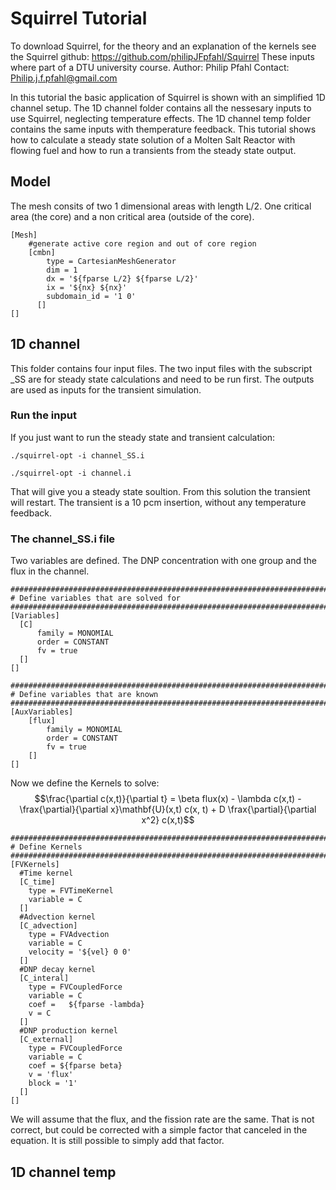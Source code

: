 # Squirrel Tutorial

To download Squirrel, for the theory and an explanation of the kernels see the Squirrel github: https://github.com/philipJFpfahl/Squirrel
These inputs where part of a DTU university course.
Author: Philip Pfahl
Contact: Philip.j.f.pfahl@gmail.com

In this tutorial the basic application of Squirrel is shown with an simplified 1D channel setup.
The 1D channel folder contains all the nessesary inputs to use Squirrel, neglecting temperature effects. The 1D channel temp folder contains the same inputs with themperature feedback.
This tutorial shows how to calculate a steady state solution of a Molten Salt Reactor with flowing fuel and how to run a transients from the steady state output. 

## Model
The mesh consits of two 1 dimensional areas with length L/2. One critical area (the core) and a non critical area (outside of the core).

```
[Mesh]
    #generate active core region and out of core region
    [cmbn]
        type = CartesianMeshGenerator
        dim = 1
        dx = '${fparse L/2} ${fparse L/2}'
        ix = '${nx} ${nx}'
        subdomain_id = '1 0'
      []
[]
```


## 1D channel
This folder contains four input files. The two input files with the subscript \_SS are for steady state calculations and need to be run first. The outputs are used as inputs for the transient simulation.

### Run the input
If you just want to run the steady state and transient calculation:

```
./squirrel-opt -i channel_SS.i

./squirrel-opt -i channel.i

```
That will give you a steady state soultion. From this solution the transient will restart. The transient is a 10 pcm insertion, without any temperature feedback.

### The channel_SS.i file
Two variables are defined. The DNP concentration with one group and the flux in the channel. 

```
################################################################################
# Define variables that are solved for 
################################################################################
[Variables]
  [C]
      family = MONOMIAL
      order = CONSTANT
      fv = true
  []
[]

################################################################################
# Define variables that are known 
################################################################################
[AuxVariables]
    [flux]
        family = MONOMIAL
        order = CONSTANT
        fv = true
    []
[]

```


Now we define the Kernels to solve:
$$\frac{\partial  c(x,t)}{\partial t}   =  \beta flux(x) - \lambda  c(x,t)  - \frax{\partial}{\partial x}\mathbf{U}(x,t) c(x, t) + D \frax{\partial}{\partial x^2} c(x,t)$$

```
################################################################################
# Define Kernels 
################################################################################
[FVKernels]
  #Time kernel
  [C_time]
    type = FVTimeKernel
    variable = C
  []
  #Advection kernel
  [C_advection]
    type = FVAdvection
    variable = C
    velocity = '${vel} 0 0'
  []
  #DNP decay kernel
  [C_interal]
    type = FVCoupledForce
    variable = C
    coef =   ${fparse -lambda}
    v = C
  []
  #DNP production kernel
  [C_external]
    type = FVCoupledForce
    variable = C
    coef = ${fparse beta}  
    v = 'flux'
    block = '1'
  []
[]
```
We will assume that the flux, and the fission rate are the same. That is not correct, but could be corrected with a simple factor that canceled in the equation. It is still possible to simply add that factor.



## 1D channel temp
